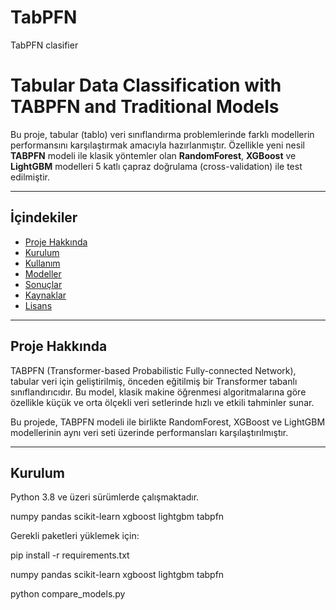 # TabPFN
TabPFN clasifier
# Tabular Data Classification with TABPFN and Traditional Models

Bu proje, tabular (tablo) veri sınıflandırma problemlerinde farklı modellerin performansını karşılaştırmak amacıyla hazırlanmıştır. Özellikle yeni nesil **TABPFN** modeli ile klasik yöntemler olan **RandomForest**, **XGBoost** ve **LightGBM** modelleri 5 katlı çapraz doğrulama (cross-validation) ile test edilmiştir.

---

## İçindekiler

- [Proje Hakkında](#proje-hakkında)  
- [Kurulum](#kurulum)  
- [Kullanım](#kullanım)  
- [Modeller](#modeller)  
- [Sonuçlar](#sonuçlar)  
- [Kaynaklar](#kaynaklar)  
- [Lisans](#lisans)

---

## Proje Hakkında

TABPFN (Transformer-based Probabilistic Fully-connected Network), tabular veri için geliştirilmiş, önceden eğitilmiş bir Transformer tabanlı sınıflandırıcıdır. Bu model, klasik makine öğrenmesi algoritmalarına göre özellikle küçük ve orta ölçekli veri setlerinde hızlı ve etkili tahminler sunar.

Bu projede, TABPFN modeli ile birlikte RandomForest, XGBoost ve LightGBM modellerinin aynı veri seti üzerinde performansları karşılaştırılmıştır.

---

## Kurulum

Python 3.8 ve üzeri sürümlerde çalışmaktadır.


numpy
pandas
scikit-learn
xgboost
lightgbm
tabpfn


Gerekli paketleri yüklemek için:


pip install -r requirements.txt


numpy
pandas
scikit-learn
xgboost
lightgbm
tabpfn


python compare_models.py



